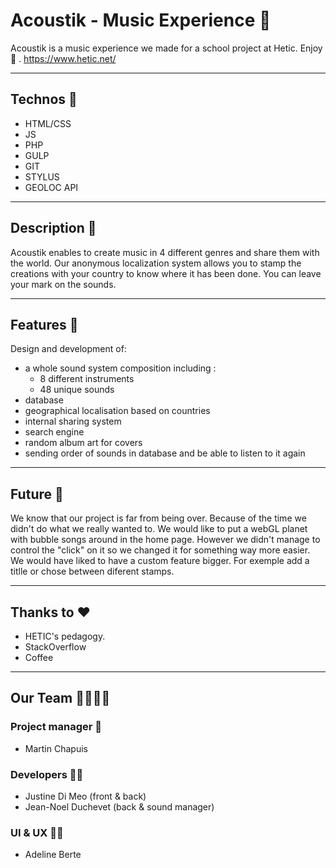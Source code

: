 # Acoustik - Music Experience 🎹
Acoustik is a music experience we made for a school project at Hetic.
Enjoy 🎵 .
https://www.hetic.net/

---

## Technos 🚀

* HTML/CSS
* JS
* PHP
* GULP
* GIT
* STYLUS
* GEOLOC API

---

## Description 📒
Acoustik enables to create music in 4 different genres and share them with the world. Our anonymous localization system allows you to stamp the creations with your country to know where it has been done. You can leave your mark on the sounds.

---

## Features 🤙
Design and development of:
* a whole sound system composition including :
	* 8 different instruments
	* 48 unique sounds
* database
* geographical localisation based on countries
* internal sharing system
* search engine
* random album art for covers
* sending order of sounds in database and be able to listen to it again

---

## Future 👀

We know that our project is far from being over. Because of the time we didn't do what we really wanted to. We would like to put a webGL planet with bubble songs around in the home page. However we didn't manage to control the "click" on it so we changed it for something way more easier.
We would have liked to have a custom feature bigger. For exemple add a titlle or chose between diferent stamps. 

---

## Thanks to ❤️

* HETIC's pedagogy.
* StackOverflow
* Coffee

---

## Our Team 👨‍👩‍👧‍👦
### Project manager 👮
* Martin Chapuis

### Developers 👨‍💻
* Justine Di Meo (front & back)
* Jean-Noel Duchevet (back & sound manager) 

### UI & UX 👩‍🎨
* Adeline Berte
